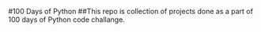 #100 Days of Python 
##This repo is collection of projects done as a part of 100 days of Python code challange.
